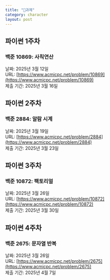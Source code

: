 ```yaml
---
title: "📖과제"
category: character
layout: post
---
```


## 파이썬 1주차
### 백준 10869: 사칙연산
날짜: 2025년 3월 12일<br>
URL: [https://www.acmicpc.net/problem/10869](https://www.acmicpc.net/problem/10869)<br>
제출 기간: 2025년 3월 16일

## 파이썬 2주차
### 백준 2884: 알람 시계
날짜: 2025년 3월 19일<br>
  URL: [https://www.acmicpc.net/problem/2884](https://www.acmicpc.net/problem/2884)<br>
제출 기간: 2025년 3월 23일

## 파이썬 3주차
### 백준 10872: 팩토리얼
날짜: 2025년 3월 26일<br>
  URL: [https://www.acmicpc.net/problem/10872](https://www.acmicpc.net/problem/10872)<br>
제출 기간: 2025년 3월 30일

## 파이썬 4주차
### 백준 2675: 문자열 반복
날짜: 2025년 3월 26일<br>
  URL: [https://www.acmicpc.net/problem/2675](https://www.acmicpc.net/problem/2675)<br>
제출 기간: 2025년 4월 7일
